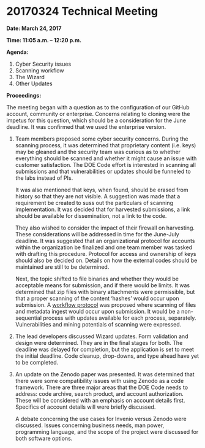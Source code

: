 #  20170324 Technical Meeting

**Date: March 24, 2017**

**Time: 11:05 a.m. – 12:20 p.m.**

**Agenda:**

1.	Cyber Security issues
2.	Scanning workflow
3.	The Wizard 
4.	Other Updates

**Proceedings:**

The meeting began with a question as to the configuration of our GitHub account, community or enterprise. Concerns relating to cloning were the impetus for this question, which should be a consideration for the June deadline. It was confirmed that we used the enterprise version. 

1. Team members proposed some cyber security concerns. During the scanning process, it was determined that proprietary content (i.e. keys) may be gleaned and the security team was curious as to whether everything should be scanned and whether it might cause an issue with customer satisfaction. The DOE Code effort is interested in scanning all submissions and that vulnerabilities or updates should be funneled to the labs instead of PIs. 

   It was also mentioned that keys, when found, should be erased from history so that they are not visible. A suggestion was made that a requirement be created to suss out the particulars of scanning implementation. It was decided that for harvested submissions, a link should be available for dissemination, not a link to the code.  

   They also wished to consider the impact of their firewall on harvesting. These considerations will be addressed in time for the June-July deadline. It was suggested that an organizational protocol for accounts within the organization be finalized and one team member was tasked with drafting this procedure.  Protocol for access and ownership of keys should also be decided on. Details on how the external codes should be maintained are still to be determined.   

   Next, the topic shifted to file binaries and whether they would be acceptable means for submission, and if there would be limits. It was determined that zip files with binary attachments were permissible, but that a proper scanning of the content ‘hashes’ would occur upon submission. A [workflow protocol](https://github.com/doecode/doecode/blob/master/docs/osti-technical/ScanningWorkflowSubmission.jpg) was proposed where scanning of files and metadata ingest would occur upon submission. It would be a non-sequential process with updates available for each process, separately. Vulnerabilities and mining potentials of scanning were expressed.  

2. The lead developers discussed Wizard updates. Form validation and design were determined. They are in the final stages for both. The deadline was delayed for completion, but the application is set to meet the initial deadline. Code cleanup, drop-downs, and type ahead have yet to be completed.

3. An update on the Zenodo paper was presented. It was determined that there were some compatibility issues with using Zenodo as a code framework. There are three major areas that the DOE Code needs to address: code archive, search product, and account authorization. These will be considered with an emphasis on account details first. Specifics of account details will were briefly discussed.

   A debate concerning the use cases for Invenio versus Zenodo were discussed. Issues concerning business needs, man power, programming language, and the scope of the project were discussed for both software options.  

